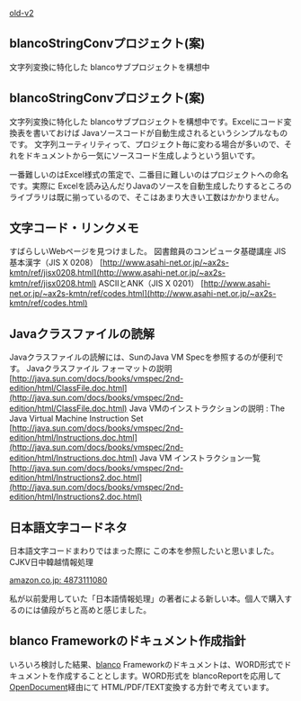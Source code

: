 [old-v2](ig060118-orig.html)

## blancoStringConvプロジェクト(案)

文字列変換に特化した blancoサブプロジェクトを構想中






## blancoStringConvプロジェクト(案)


文字列変換に特化した blancoサブプロジェクトを構想中です。Excelにコード変換表を書いておけば Javaソースコードが自動生成されるというシンプルなものです。
文字列ユーティリティって、プロジェクト毎に変わる場合が多いので、それをドキュメントから一気にソースコード生成しようという狙いです。

一番難しいのはExcel様式の策定で、二番目に難しいのはプロジェクトへの命名です。実際に Excelを読み込んだりJavaのソースを自動生成したりするところのライブラリは既に揃っているので、そこはあまり大きい工数はかかりません。

## 文字コード・リンクメモ


すばらしいWebページを見つけました。
図書館員のコンピュータ基礎講座
  JIS基本漢字（JIS X 0208）
    [http://www.asahi-net.or.jp/~ax2s-kmtn/ref/jisx0208.html](http://www.asahi-net.or.jp/~ax2s-kmtn/ref/jisx0208.html)
    ASCIIとANK（JIS X 0201）
    [http://www.asahi-net.or.jp/~ax2s-kmtn/ref/codes.html](http://www.asahi-net.or.jp/~ax2s-kmtn/ref/codes.html)
  


## Javaクラスファイルの読解


Javaクラスファイルの読解には、SunのJava VM Specを参照するのが便利です。
Javaクラスファイル フォーマットの説明
  [http://java.sun.com/docs/books/vmspec/2nd-edition/html/ClassFile.doc.html](http://java.sun.com/docs/books/vmspec/2nd-edition/html/ClassFile.doc.html)
  Java VMのインストラクションの説明 : The Java Virtual Machine Instruction Set
  [http://java.sun.com/docs/books/vmspec/2nd-edition/html/Instructions.doc.html](http://java.sun.com/docs/books/vmspec/2nd-edition/html/Instructions.doc.html)
  Java VM インストラクション一覧
    [http://java.sun.com/docs/books/vmspec/2nd-edition/html/Instructions2.doc.html](http://java.sun.com/docs/books/vmspec/2nd-edition/html/Instructions2.doc.html)
  


## 日本語文字コードネタ


日本語文字コードまわりではまった際に この本を参照したいと思いました。
CJKV日中韓越情報処理
  


[amazon.co.jp: 4873111080](http://www.amazon.co.jp/exec/obidos/ASIN/4873111080/igapyondiary-22)


私が以前愛用していた「日本語情報処理」の著者による新しい本。個人で購入するのには値段がちと高めと感じました。

## blanco Frameworkのドキュメント作成指針


いろいろ検討した結果、[blanco](http://www.igapyon.jp/blanco/blanco.ja.html) Frameworkのドキュメントは、WORD形式でドキュメントを作成することとします。WORD形式を
blancoReportを応用して[OpenDocument](http://www.igapyon.jp/igapyon/diary/keyword/opendocument.html)経由にて HTML/PDF/TEXT変換する方針で考えています。